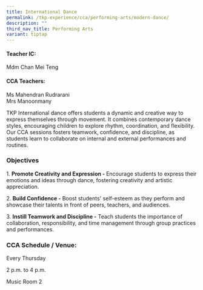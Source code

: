 ```yaml
---
title: International Dance
permalink: /tkp-experience/cca/performing-arts/modern-dance/
description: ""
third_nav_title: Performing Arts
variant: tiptap
---
```

<h4>Teacher IC:</h4>
<p>Mdm Chan Mei Teng</p>
<h4>CCA Teachers:&nbsp;</h4>
<p>Ms Mahendran Rudrarani
<br>Mrs Manoonmany</p>
<p></p>
<p>TKP International dance offers students a dynamic and creative way to
express themselves through movement. It combines contemporary dance styles,
encouraging children to explore rhythm, coordination, and flexibility.
Our CCA sessions fosters teamwork, confidence, and discipline, as students
learn to collaborate on internal and external performances and routines.</p>
<h3>Objectives</h3>
<p>1. <strong>Promote Creativity and Expression - </strong>Encourage students
to express their emotions and ideas through dance, fostering creativity
and artistic appreciation.</p>
<p>2. <strong>Build Confidence -</strong> Boost students' self-esteem as they
perform and showcase their talents in front of peers, teachers, and audiences.</p>
<p>3. <strong>Instill Teamwork and Discipline -</strong> Teach students the
importance of collaboration, responsibility, and time management through
group practices and performances.</p>
<h3>CCA Schedule / Venue:</h3>
<p>Every Thursday</p>
<p>2 p.m. to 4 p.m.</p>
<p>Music Room 2</p>
<p></p>